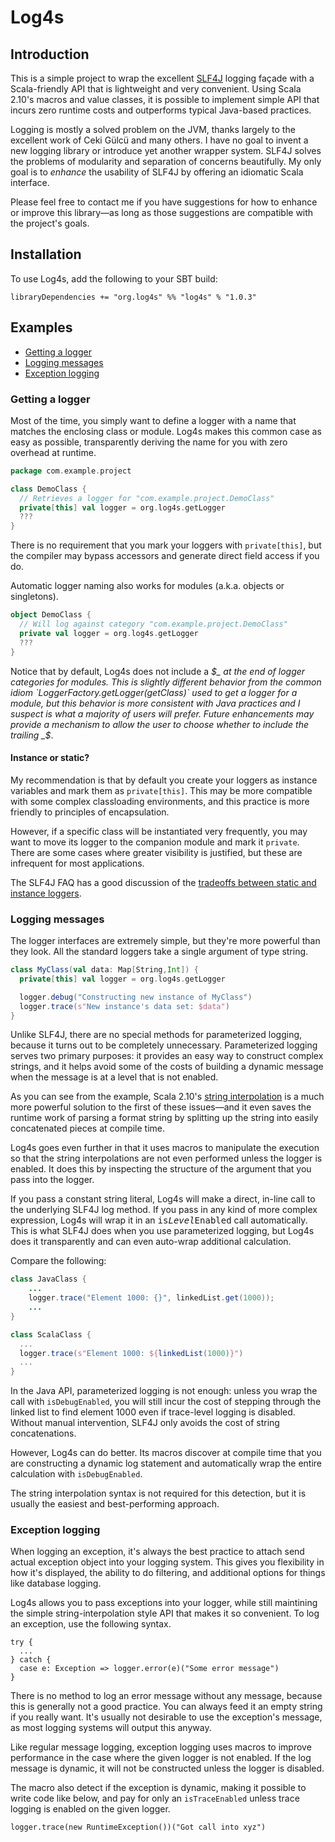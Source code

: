 # Log4s #

## Introduction ##

This is a simple project to wrap the excellent [SLF4J](http://slf4j.org/)
logging façade with a Scala-friendly API that is lightweight and very
convenient.  Using Scala 2.10's macros and value classes, it is possible to
implement simple API that incurs zero runtime costs and outperforms typical
Java-based practices.

Logging is mostly a solved problem on the JVM, thanks largely to the excellent
work of Ceki Gülcü and many others.  I have no goal to invent a new logging
library or introduce yet another wrapper system.  SLF4J solves the problems
of modularity and separation of concerns beautifully.  My only goal is to
*enhance* the usability of SLF4J by offering an idiomatic Scala interface.

Please feel free to contact me if you have suggestions for how to enhance or
improve this library—as long as those suggestions are compatible with the
project's goals.

## Installation ##

To use Log4s, add the following to your SBT build:

    libraryDependencies += "org.log4s" %% "log4s" % "1.0.3"

## Examples ##

- [Getting a logger](#getting-a-logger)
- [Logging messages](#logging-messages)
- [Exception logging](#exception-logging)

### Getting a logger ###

Most of the time, you simply want to define a logger with a name that matches
the enclosing class or module.  Log4s makes this common case as easy as
possible, transparently deriving the name for you with zero overhead at runtime.

```scala
package com.example.project

class DemoClass {
  // Retrieves a logger for "com.example.project.DemoClass"
  private[this] val logger = org.log4s.getLogger
  ???
}
```

There is no requirement that you mark your loggers with `private[this]`, but
the compiler may bypass accessors and generate direct field access if you do.

Automatic logger naming also works for modules (a.k.a. objects or
singletons).

```scala
object DemoClass {
  // Will log against category "com.example.project.DemoClass"
  private val logger = org.log4s.getLogger
  ???
}
```

Notice that by default, Log4s does not include a _$_ at the end of logger
categories for modules.  This is slightly different behavior from the common
idiom `LoggerFactory.getLogger(getClass)` used to get a logger for a module,
but this behavior is more consistent with Java practices and I suspect is what
a majority of users will prefer.  Future enhancements may provide a mechanism
to allow the user to choose whether to include the trailing _$_.

#### Instance or static? ####

My recommendation is that by default you create your loggers as instance
variables and mark them as `private[this]`.  This may be more compatible with
some complex classloading environments, and this practice is more friendly to
principles of encapsulation.

However, if a specific class will be instantiated very frequently, you may
want to move its logger to the companion module and mark it `private`.
There are some cases where greater visibility is justified, but these are
infrequent for most applications.

The SLF4J FAQ has a good discussion of the [tradeoffs between static and
instance loggers](http://slf4j.org/faq.html#declared_static).

### Logging messages ###

The logger interfaces are extremely simple, but they're more powerful than
they look.  All the standard loggers take a single argument of type string.

```scala
class MyClass(val data: Map[String,Int]) {
  private[this] val logger = org.log4s.getLogger

  logger.debug("Constructing new instance of MyClass")
  logger.trace(s"New instance's data set: $data")
}
```

Unlike SLF4J, there are no special methods for parameterized logging, because
it turns out to be completely unnecessary.  Parameterized logging serves two
primary purposes: it provides an easy way to construct complex strings, and it
helps avoid some of the costs of building a dynamic message when the message
is at a level that is not enabled.

As you can see from the example, Scala 2.10's
[string interpolation](http://docs.scala-lang.org/overviews/core/string-interpolation.html)
is a much more powerful solution to the first of these issues—and it even saves
the runtime work of parsing a format string by splitting up the string into
easily concatenated pieces at compile time.

Log4s goes even further in that it uses macros to manipulate the execution so
that the string interpolations are not even performed unless the logger is
enabled. It does this by inspecting the structure of the argument that you pass
into the logger.

If you pass a constant string literal, Log4s will make a direct, in-line call
to the underlying SLF4J log method.  If you pass in any kind of more complex
expression, Log4s will wrap it in an <tt>is<i>Level</i>Enabled</tt> call
automatically.  This is what SLF4J does when you use parameterized logging, but
Log4s does it transparently and can even auto-wrap additional calculation.

Compare the following:

```java
class JavaClass {
    ...
    logger.trace("Element 1000: {}", linkedList.get(1000));
    ...
}
```

```scala
class ScalaClass {
  ...
  logger.trace(s"Element 1000: ${linkedList(1000)}")
  ...
}
```

In the Java API, parameterized logging is not enough: unless you wrap the call
with `isDebugEnabled`, you will still incur the cost of stepping through the
linked list to find element 1000 even if trace-level logging is disabled.
Without manual intervention, SLF4J only avoids the cost of string
concatenations.

However, Log4s can do better. Its macros discover at compile time that you are
constructing a dynamic log statement and automatically wrap the entire
calculation with `isDebugEnabled`.

The string interpolation syntax is not required for this detection, but it
is usually the easiest and best-performing approach.

### Exception logging

When logging an exception, it's always the best practice to attach send actual
exception object into your logging system. This gives you flexibility in how
it's displayed, the ability to do filtering, and additional options for things
like database logging.

Log4s allows you to pass exceptions into your logger, while still maintining
the simple string-interpolation style API that makes it so convenient. To log
an exception, use the following syntax.

```
try {
  ...
} catch {
  case e: Exception => logger.error(e)("Some error message")
}
```

There is no method to log an error message without any message, because this
is generally not a good practice. You can always feed it an empty string if
you really want. It's usually not desirable to use the exception's message, as
most logging systems will output this anyway.

Like regular message logging, exception logging uses macros to improve
performance in the case where the given logger is not enabled. If the log
message is dynamic, it will not be constructed unless the logger is disabled.

The macro also detect if the exception is dynamic, making it possible to write
code like below, and pay for only an `isTraceEnabled` unless trace logging is
enabled on the given logger.

```
logger.trace(new RuntimeException())("Got call into xyz")
```
